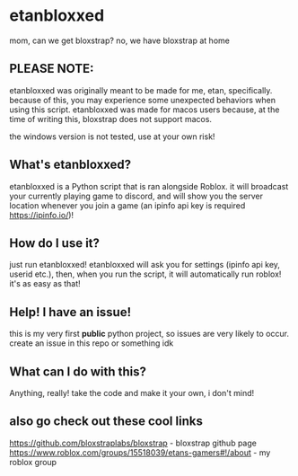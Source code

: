 # etanbloxxed

mom, can we get bloxstrap?
no, we have bloxstrap at home

## PLEASE NOTE:

etanbloxxed was originally meant to be made for me, etan, specifically. because of this, you may experience some unexpected behaviors when using this script.
etanbloxxed was made for macos users because, at the time of writing this, bloxstrap does not support macos.

the windows version is not tested, use at your own risk!

## What's etanbloxxed?

etanbloxxed is a Python script that is ran alongside Roblox. it will broadcast your currently playing game to discord, and will show you the server location whenever you join a game (an ipinfo api key is required https://ipinfo.io/)! 

## How do I use it?

just run etanbloxxed! etanbloxxed will ask you for settings (ipinfo api key, userid etc.), then, when you run the script, it will automatically run roblox! it's as easy as that!

## Help! I have an issue!

this is my very first **public** python project, so issues are very likely to occur. create an issue in this repo or something idk

## What can I do with this?
Anything, really! take the code and make it your own, i don't mind!

## also go check out these cool links
https://github.com/bloxstraplabs/bloxstrap - bloxstrap github page
https://www.roblox.com/groups/15518039/etans-gamers#!/about - my roblox group
